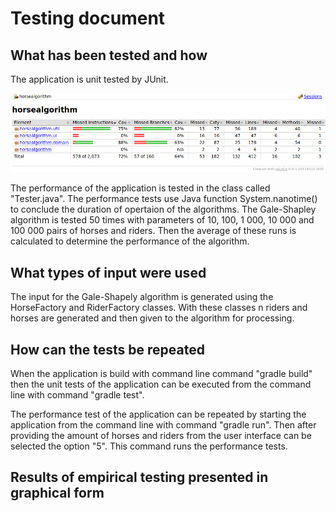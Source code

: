 
# Testing document
    
## What has been tested and how

The application is unit tested by JUnit.

![jacocoTestReport](img/3.png "Jacoco test report")

The performance of the application is tested in the class called "Tester.java". The performance tests use Java function System.nanotime() to conclude the duration of opertaion of the algorithms. The Gale-Shapley algorithm is tested 50 times with parameters of 10, 100, 1 000, 10 000 and 100 000 pairs of horses and riders. Then the average of these runs is calculated to determine the performance of the algorithm.

## What types of input were used

The input for the Gale-Shapely algorithm is generated using the HorseFactory and RiderFactory classes. With these classes n riders and horses are generated and then given to the algorithm for processing.

## How can the tests be repeated

When the application is build with command line command "gradle build" then the unit tests of the application can be executed from the command line with command "gradle test".

The performance test of the application can be repeated by starting the application from the command line with command "gradle run". Then after providing the amount of horses and riders from the user interface can be selected the option "5". This command runs the performance tests. 

## Results of empirical testing presented in graphical form
    
